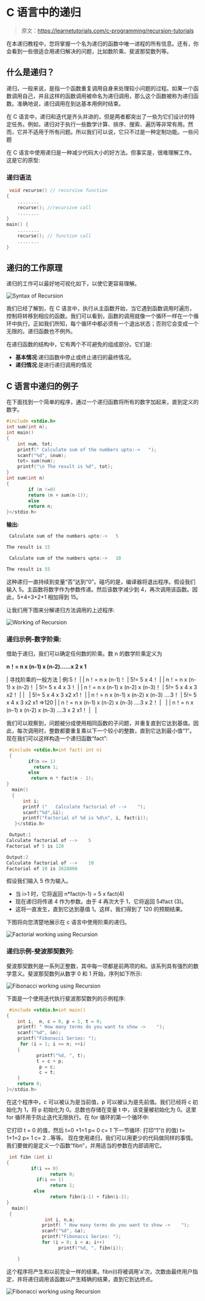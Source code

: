 # C 语言中的递归

> 原文：<https://learnetutorials.com/c-programming/recursion-tutorials>

在本递归教程中，您将掌握一个名为递归的函数中唯一进程的所有信息。还有，你会看到一些很适合用递归解决的问题，比如数阶乘、斐波那契数列等。

## 什么是递归？

递归，一般来说，是指一个函数重复调用自身来处理较小问题的过程。如果一个函数调用自己，并且这样的函数调用被命名为递归调用，那么这个函数被称为递归函数。准确地说，递归调用在到达基本用例时结束。

在 C 语言中，递归和迭代是齐头并进的，但是两者都突出了一些为它们设计的特定任务。例如，递归对于执行一些数学计算、排序、搜索、遍历等非常有用。然而，它并不适用于所有问题。所以我们可以说，它只不过是一种定制功能。一些问题

在 C 语言中使用递归是一种减少代码大小的好方法。但事实是，很难理解工作。这是它的原型:

### 递归语法

```c
 void recurse() // recursive function
{
    ........
    recurse(); //recursive call 
    ........
}
main() {
    ........
    recurse(); // function call
    ........
} 

```

## 递归的工作原理

递归的工作可以最好地可视化如下，以使它更容易理解。

![Syntax of Recursion](img/f93f11f5c1a2e3afd641a6ce7555aaf4.png)

我们已经了解到，在 C 语言中，执行从主函数开始，当它遇到函数调用时遍历，控制将转移到相应的函数。我们可以看到，函数的调用就像一个循环一样在一个循环中执行。正如我们所知，每个循环中都必须有一个退出状态；否则它会变成一个无限的。递归函数也不例外。

在递归函数的结构中，它有两个不可避免的组成部分。它们是:

*   **基本情况**:递归函数中停止或终止递归的最终情况。
*   **递归情况**:是进行递归调用的情况

## C 语言中递归的例子

在下面找到一个简单的程序，通过一个递归函数将所有的数字加起来，直到定义的数字。

```c
#include <stdio.h>
int sum(int n);
int main()
{
    int num, tot;
    printf(" Calculate sum of the numbers upto:->   ");
    scanf("%d", &num);
    tot= sum(num);
    printf("\n The result is %d", tot);
}
int sum(int n)
{
        if (n !=0)
        return (n + sum(n-1));
        else
        return n;
}</stdio.h>

```

**输出:**

```c
 Calculate sum of the numbers upto:->   5

The result is 15 
```

```c
 Calculate sum of the numbers upto:->   10

The result is 55 
```

这种递归一直持续到变量“否”达到“0”。碰巧的是，编译器将退出程序。假设我们输入 5。主函数将数字作为参数传递。然后该数字减少到 4，再次调用该函数。因此，5+4+3+2+1 相加得到 15。

让我们用下图来分解递归方法调用的上述程序:

![Working of Recursion](img/2104fd54872f23d956f8c24bb3889364.png)

### 递归示例-数字阶乘:

借助于递归，我们可以确定任何数的阶乘。数 n 的数学阶乘定义为

**n！= n x (n-1) x (n-2)......x 2 x 1**

| 寻找阶乘的一般方法 | 例:5！ |
| n！= n x (n-1)！ | 5!= 5 x 4！ |
| n！= n x (n-1) x (n-2)！ | 5!= 5 x 4 x 3！ |
| n！= n x (n-1) x (n-2) x (n-3)！ | 5!= 5 x 4 x 3 x2！ |
|   | 5!= 5 x 4 x 3 x2 x1！ |
| n！= n x (n-1) x (n-2) x (n-3) ….3！ | 5!= 5 x 4 x 3 x2 x1 =>120 |
| n！= n x (n-1) x (n-2) x (n-3) ….3 x 2！ |   |
| n！= n x (n-1) x (n-2) x (n-3) ….3 x 2 x1！ |   |

我们可以观察到，问题被分成使用相同函数的子问题，并重复直到它达到基值。因此，每次调用时，整数都要重复乘以下一个较小的整数，直到它达到最小值“1”。现在我们可以这样构造一个递归函数“fact”:

```c
 #include <stdio.h>int fact( int n)
 {
        if(n <= 1)
          return 1;
        else
         return n * fact(n - 1);
}
  main()
  {
      int i;
      printf ("   Calculate factorial of -->    ");
      scanf("%d",&i);
      printf("Factorial of %d is %d\n", i, fact(i));
   }</stdio.h> 

```

```c
 Output:1
Calculate factorial of -->    5
Factorial of 5 is 120

Output:2
Calculate factorial of -->    10
Factorial of 10 is 3628800 
```

假设我们输入 5 作为输入。

*   当 i>1 时，它将返回 n*fact(n-1) = 5 x fact(4)
*   现在递归将传递 4 作为参数。由于 4 再次大于 1，它将返回 5*4*fact (3)。
*   这将一直发生，直到它达到基值 1。这样，我们得到了 120 的预期结果。

下图将向您清楚地展示在 c 语言中使用阶乘的递归。

![Factorial working using Recursion](img/2f93f8dfcff9a44ea415bb8dc1b08f9f.png)

### 递归示例-斐波那契数列:

斐波那契数列是一系列正整数，其中每一项都是前两项的和。该系列具有强烈的数学意义。斐波那契数列从数字 0 和 1 开始，序列如下所示:

![Fibonacci working using Recursion](img/4049f9a9300fc50de3ef620e5b602b7b.png)

下面是一个使用迭代执行斐波那契数列的示例程序:

```c
 #include <stdio.h>int main()
{
    int i,  n, c = 0, p = 1, t = 0;
    printf( " How many terms do you want to show ->    ");
    scanf("%d", &n);
    printf("Fibonacci Series: ");
     for (i = 1; i <= n; ++i)
    {
           printf("%d, ", t);
           t = c + p;
            p = c;
            c = t;
    }
    return 0;
}</stdio.h> 

```

在这个程序中，c 可以被认为是当前值，p 可以被认为是先前值。我们已经将 c 初始化为 1，将 p 初始化为 0。总数也存储在变量 t 中，该变量被初始化为 0。这里 for 循环用于防止迭代无限执行。在 for 循环的第一个循环中:

它打印 t = 0 的值，然后
t=0 +1=1
p= 0
c= 1
下一节循环:
打印“1”(t 的值)
t= 1+1=2
p= 1
c= 2
..等等。
现在使用递归，我们可以用更少的代码做同样的事情。我们要做的是定义一个函数“fibn”，并用适当的参数在内部调用它。

```c
 int fibn (int i)
{
         if(i == 0)
                return 0;
           if(i == 1)
                return 1;
          else
                return fibn(i-1) + fibn(i-2);
}
  main()
 {
              int i, n,a;
             printf( " How many terms do you want to show ->    ");
             scanf("%d", &a);
             printf("Fibonacci Series: ");
             for (i = 0; i < a; i++)
                   printf("%d, ", fibn(i));

    } 

```

这个程序将产生和以前完全一样的结果。fibn(i)将被调用‘a’次，次数由最终用户指定，并将递归调用该函数以产生精确的结果，直到它到达终点。

![Fibonacci working using Recursion](img/30e386fea2e41773dad94fbc20090e12.png)